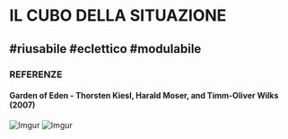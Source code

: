 # IL CUBO DELLA SITUAZIONE
## #riusabile #eclettico #modulabile

>


### REFERENZE
#### Garden of Eden - Thorsten Kiesl, Harald Moser, and Timm-Oliver Wilks (2007)
>

![Imgur](https://imgur.com/klqOLAD.png)
![Imgur](https://imgur.com/vcyNAR7.png)
